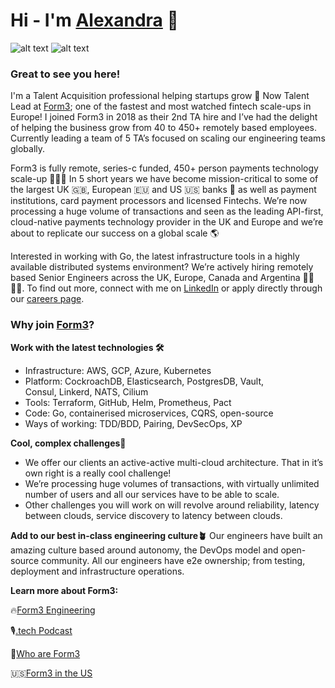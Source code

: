 # Hi - I'm [Alexandra](https://www.linkedin.com/in/alexandraforsberg/) 👋 

![alt text](https://img.shields.io/badge/-LinkedIn-0e76a8?style=plastic&logo=linkedIn)</a> ![alt text](https://img.shields.io/badge/-Twitter-1DA1F2?style=plastic&logo=Twitter) </a>

### Great to see you here!

I'm a Talent Acquisition professional helping startups grow 🌱 Now Talent Lead at [Form3](https://github.com/form3tech); one of the fastest and most watched fintech scale-ups in Europe! I joined Form3 in 2018 as their 2nd TA hire and I’ve had the delight of helping the business grow from 40 to 450+ remotely based employees. Currently leading a team of 5 TA’s focused on scaling our engineering teams globally.

Form3 is fully remote, series-c funded, 450+ person payments technology scale-up 🚀🚀🚀 In 5 short years we have become mission-critical to some of the largest UK 🇬🇧, European 🇪🇺 and US 🇺🇸 banks 🏦 as well as payment institutions, card payment processors and licensed Fintechs. We’re now processing a huge volume of transactions and seen as the leading API-first, cloud-native payments technology provider in the UK and Europe and we’re about to replicate our success on a global scale 🌎 

Interested in working with Go, the latest infrastructure tools in a highly available distributed systems environment? We’re actively hiring remotely based Senior Engineers across the UK, Europe, Canada and Argentina 👩‍💻👨‍💻. To find out more, connect with me on [LinkedIn](https://www.linkedin.com/in/alexandraforsberg/) or apply directly through our [careers page](https://www.form3.tech/careers). 

### Why join [Form3](www.form3.tech)?

**Work with the latest technologies 🛠️**
- Infrastructure: AWS, GCP, Azure, Kubernetes 
- Platform: CockroachDB, Elasticsearch, PostgresDB, Vault, Consul, Linkerd, NATS, Cilium
- Tools: Terraform, GitHub, Helm, Prometheus, Pact  
- Code: Go, containerised microservices, CQRS, open-source 
- Ways of working: TDD/BDD, Pairing, DevSecOps, XP 

**Cool, complex challenges🧠**
- We offer our clients an active-active multi-cloud architecture. That in it’s own right is a really cool challenge! 
- We’re processing huge volumes of transactions, with virtually unlimited number of users and all our services have to be able to scale.
- Other challenges you will work on will revolve around reliability, latency between clouds, service discovery to latency between clouds.  

**Add to our best in-class engineering culture🪴**
Our engineers have built an amazing culture based around autonomy, the DevOps model and open-source community. All our engineers have e2e ownership; from testing, deployment and infrastructure operations. 

**Learn more about Form3:**

🔥[Form3 Engineering](https://www.form3.tech/engineering)

🎙️[.tech Podcast](https://techpodcast.form3.tech/)    

🚀[Who are Form3](https://vimeo.com/603788975) 

🇺🇸[Form3 in the US](https://youtu.be/QYBM98htdoQ)

